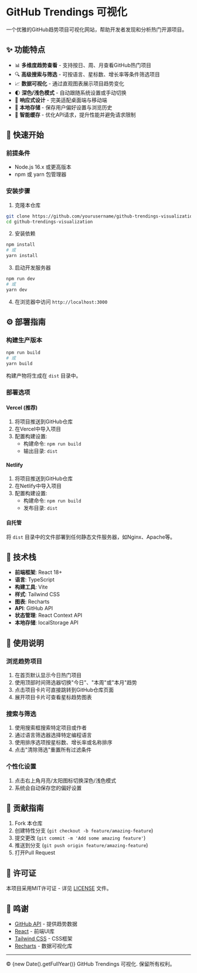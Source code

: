 # GitHub Trendings 可视化

一个优雅的GitHub趋势项目可视化网站，帮助开发者发现和分析热门开源项目。

## ✨ 功能特点

- 📊 **多维度趋势查看** - 支持按日、周、月查看GitHub热门项目
- 🔍 **高级搜索与筛选** - 可按语言、星标数、增长率等条件筛选项目
- 📈 **数据可视化** - 通过直观图表展示项目趋势变化
- 🌓 **深色/浅色模式** - 自动跟随系统设置或手动切换
- 📱 **响应式设计** - 完美适配桌面端与移动端
- 💾 **本地存储** - 保存用户偏好设置与浏览历史
- 🔄 **智能缓存** - 优化API请求，提升性能并避免请求限制

## 🚀 快速开始

### 前提条件

- Node.js 16.x 或更高版本
- npm 或 yarn 包管理器

### 安装步骤

1. 克隆本仓库
```bash
git clone https://github.com/yourusername/github-trendings-visualization.git
cd github-trendings-visualization
```

2. 安装依赖
```bash
npm install
# 或
yarn install
```

3. 启动开发服务器
```bash
npm run dev
# 或
yarn dev
```

4. 在浏览器中访问 `http://localhost:3000`

## ⚙️ 部署指南

### 构建生产版本

```bash
npm run build
# 或
yarn build
```

构建产物将生成在 `dist` 目录中。

### 部署选项

#### Vercel (推荐)

1. 将项目推送到GitHub仓库
2. 在Vercel中导入项目
3. 配置构建设置:
   - 构建命令: `npm run build`
   - 输出目录: `dist`

#### Netlify

1. 将项目推送到GitHub仓库
2. 在Netlify中导入项目
3. 配置构建设置:
   - 构建命令: `npm run build`
   - 发布目录: `dist`

#### 自托管

将 `dist` 目录中的文件部署到任何静态文件服务器，如Nginx、Apache等。

## 🔧 技术栈

- **前端框架**: React 18+
- **语言**: TypeScript
- **构建工具**: Vite
- **样式**: Tailwind CSS
- **图表**: Recharts
- **API**: GitHub API
- **状态管理**: React Context API
- **本地存储**: localStorage API

## 📝 使用说明

### 浏览趋势项目

1. 在首页默认显示今日热门项目
2. 使用顶部时间筛选器切换"今日"、"本周"或"本月"趋势
3. 点击项目卡片可直接跳转到GitHub仓库页面
4. 展开项目卡片可查看星标趋势图表

### 搜索与筛选

1. 使用搜索框搜索特定项目或作者
2. 通过语言筛选器选择特定编程语言
3. 使用排序选项按星标数、增长率或名称排序
4. 点击"清除筛选"重置所有过滤条件

### 个性化设置

1. 点击右上角月亮/太阳图标切换深色/浅色模式
2. 系统会自动保存您的偏好设置

## 🤝 贡献指南

1. Fork 本仓库
2. 创建特性分支 (`git checkout -b feature/amazing-feature`)
3. 提交更改 (`git commit -m 'Add some amazing feature'`)
4. 推送到分支 (`git push origin feature/amazing-feature`)
5. 打开Pull Request

## 📄 许可证

本项目采用MIT许可证 - 详见 [LICENSE](LICENSE) 文件。

## 🙏 鸣谢

- [GitHub API](https://docs.github.com/en/rest) - 提供趋势数据
- [React](https://reactjs.org/) - 前端UI库
- [Tailwind CSS](https://tailwindcss.com/) - CSS框架
- [Recharts](https://recharts.org/) - 数据可视化库

---

© {new Date().getFullYear()} GitHub Trendings 可视化. 保留所有权利。